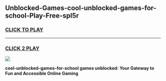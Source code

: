 
## Unblocked-Games-cool-unblocked-games-for-school-Play-Free-spl5r
<h3>
<a href="https://premium76.site?title=cool-unblocked-games-for-school&ref=18A1">CLICK TO PLAY</a></h3>
<hr>

<h3>
<a href="https://premium76.site?title=cool-unblocked-games-for-school&ref=18A1">CLICK 2 PLAY</a>
  
</h3>

<a href="https://premium76.site?title=cool-unblocked-games-for-school&ref=18A1"><img src="https://clearcache.store/games.png"></a>


**cool-unblocked-games-for-school games unblocked: Your Gateway to Fun and Accessible Online Gaming**
